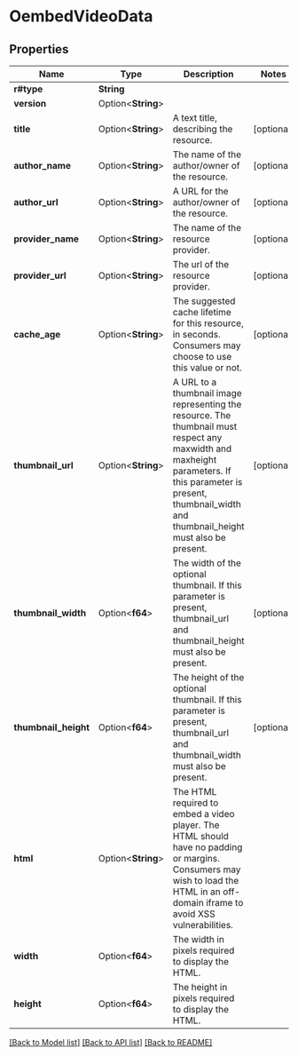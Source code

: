 # OembedVideoData

## Properties

Name | Type | Description | Notes
------------ | ------------- | ------------- | -------------
**r#type** | **String** |  | 
**version** | Option<**String**> |  | 
**title** | Option<**String**> | A text title, describing the resource. | [optional]
**author_name** | Option<**String**> | The name of the author/owner of the resource. | [optional]
**author_url** | Option<**String**> | A URL for the author/owner of the resource. | [optional]
**provider_name** | Option<**String**> | The name of the resource provider. | [optional]
**provider_url** | Option<**String**> | The url of the resource provider. | [optional]
**cache_age** | Option<**String**> | The suggested cache lifetime for this resource, in seconds. Consumers may choose to use this value or not. | [optional]
**thumbnail_url** | Option<**String**> | A URL to a thumbnail image representing the resource. The thumbnail must respect any maxwidth and maxheight parameters. If this parameter is present, thumbnail_width and thumbnail_height must also be present. | [optional]
**thumbnail_width** | Option<**f64**> | The width of the optional thumbnail. If this parameter is present, thumbnail_url and thumbnail_height must also be present. | [optional]
**thumbnail_height** | Option<**f64**> | The height of the optional thumbnail. If this parameter is present, thumbnail_url and thumbnail_width must also be present. | [optional]
**html** | Option<**String**> | The HTML required to embed a video player. The HTML should have no padding or margins. Consumers may wish to load the HTML in an off-domain iframe to avoid XSS vulnerabilities. | 
**width** | Option<**f64**> | The width in pixels required to display the HTML. | 
**height** | Option<**f64**> | The height in pixels required to display the HTML. | 

[[Back to Model list]](../README.md#documentation-for-models) [[Back to API list]](../README.md#documentation-for-api-endpoints) [[Back to README]](../README.md)


